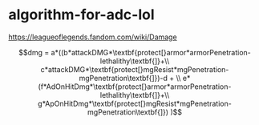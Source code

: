 # algorithm-for-adc-lol

https://leagueoflegends.fandom.com/wiki/Damage


$$dmg = a*((b*attackDMG*\textbf{protect[}armor*armorPenetration-lethalithy\textbf{]}+\\
c*attackDMG*\textbf{protect[}mgResist*mgPenetration-mgPenetration\textbf{]})-d + \\
e*(f*AdOnHitDmg*\textbf{protect[}armor*armorPenetration-lethalithy\textbf{]}+\\
g*ApOnHitDmg*\textbf{protect[}mgResist*mgPenetration-mgPenetration\textbf{]})
)$$